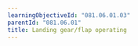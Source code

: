 ```yaml
---
learningObjectiveId: "081.06.01.03"
parentId: "081.06.01"
title: Landing gear/flap operating
---
```

